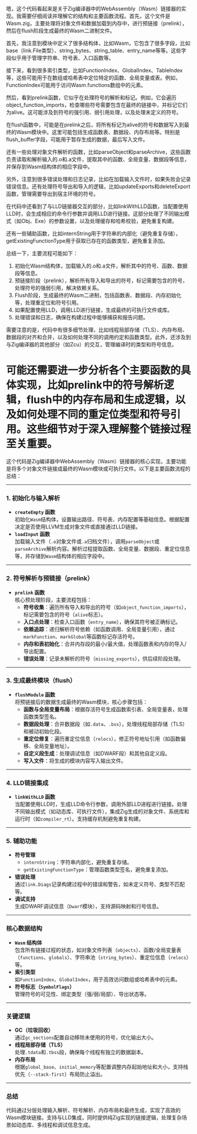 嗯，这个代码看起来是关于Zig编译器中的WebAssembly（Wasm）链接器的实现。我需要仔细阅读并理解它的结构和主要函数流程。首先，这个文件是Wasm.zig，主要处理将对象文件和数据加载到内存中，进行预链接（prelink），然后在flush阶段生成最终的Wasm二进制文件。

首先，我注意到模块中定义了很多结构体，比如Wasm，它包含了很多字段，比如base（link.File类型）、string_bytes、string_table、entry_name等等。这些字段似乎用于管理字符串、符号表、入口函数等。

接下来，看到很多索引类型，比如FunctionIndex、GlobalIndex、TableIndex等，这些可能用于在数组或哈希表中定位特定的函数、全局变量或表。例如，FunctionIndex可能用于访问Wasm.functions数组中的元素。

然后，看到prelink函数，它似乎在处理符号的解析和标记。例如，它会遍历object_function_imports，检查哪些符号需要包含在最终的链接中，并标记它们为alive。这可能涉及到符号的强引用、弱引用处理，以及处理未定义的符号。

在flush函数中，可能是在prelink之后，将所有标记为alive的符号和数据写入到最终的Wasm模块中。这里可能包括生成函数表、数据段、内存布局等。特别是flush_buffer字段，可能用于暂存生成的数据，最后写入文件。

还有一些处理对象文件解析的函数，比如parseObject和parseArchive，这些函数负责读取和解析输入的.o和.a文件，提取其中的函数、全局变量、数据段等信息，并保存到Wasm结构体的相应字段中。

另外，注意到很多错误处理和日志记录，比如在加载输入文件时，如果失败会记录错误信息。还有处理符号导出和导入的逻辑，比如updateExports和deleteExport函数，管理需要导出到宿主环境的符号。

在代码中还看到了与LLD链接器交互的部分，比如linkWithLLD函数，当配置使用LLD时，会生成相应的命令行参数并调用LLD进行链接。这部分处理了不同输出模式（如Obj、Exe）的参数设置，以及处理缓存和哈希校验，避免重复构建。

还有一些辅助函数，比如internString用于字符串的内部化（避免重复存储），getExistingFunctionType用于获取已存在的函数类型，避免重复添加。

总结一下，主要流程可能如下：

1. 初始化Wasm结构体，加载输入的.o和.a文件，解析其中的符号、函数、数据段等信息。
2. 预链接阶段（prelink），解析所有导入和导出的符号，标记需要包含的符号，处理符号的强弱引用，解决依赖关系。
3. Flush阶段，生成最终的Wasm二进制，包括函数表、数据段、内存初始化等，处理重定位和符号引用。
4. 如果配置使用LLD，调用LLD进行链接，生成最终的可执行文件或库。
5. 处理错误和日志，确保在构建过程中能够捕获和报告问题。

需要注意的是，代码中有很多细节处理，比如线程局部存储（TLS）、内存布局、数据段的对齐和合并，以及如何处理不同的调用约定和函数类型。此外，还涉及到与Zig编译器的其他部分（如Zcu）的交互，管理编译时的类型和符号信息。

可能还需要进一步分析各个主要函数的具体实现，比如prelink中的符号解析逻辑，flush中的内存布局和生成逻辑，以及如何处理不同的重定位类型和符号引用。这些细节对于深入理解整个链接过程至关重要。
================================================
这个代码是Zig编译器中WebAssembly（Wasm）链接器的核心实现，主要功能是将多个对象文件链接成最终的Wasm模块或可执行文件。以下是主要函数流程的总结：

---

### **1. 初始化与输入解析**
- **`createEmpty` 函数**  
  初始化`Wasm`结构体，设置输出路径、符号表、内存配置等基础信息。根据配置决定是否使用LLVM生成对象文件或直接通过LLD链接。
- **`loadInput` 函数**  
  加载输入文件（`.o`对象文件或`.a`归档文件），调用`parseObject`或`parseArchive`解析内容。解析过程提取函数、全局变量、数据段、重定位信息等，并存储到`Wasm`结构体的相应字段中。

---

### **2. 符号解析与预链接（prelink）**
- **`prelink` 函数**  
  核心预处理阶段，主要流程包括：
  - **符号收集**：遍历所有导入和导出的符号（如`object_function_imports`），标记需要包含的符号（`alive`标志）。
  - **入口点处理**：检查入口函数（`entry_name`），确保其符号被正确标记。
  - **依赖追踪**：递归解析符号依赖（如函数调用、全局变量引用），通过`markFunction`、`markGlobal`等函数标记存活符号。
  - **内存和表初始化**：合并内存段的最小/最大值，处理函数表和内存的导入/导出配置。
  - **错误处理**：记录未解析的符号（`missing_exports`），供后续阶段处理。

---

### **3. 生成最终模块（flush）**
- **`flushModule` 函数**  
  将预链接后的数据生成最终的Wasm模块，核心步骤包括：
  - **函数与全局变量布局**：根据存活符号生成函数索引表、全局变量表，处理函数类型签名。
  - **数据段处理**：合并数据段（如`.data`、`.bss`），处理线程局部存储（TLS）和被动初始化段。
  - **重定位修复**：遍历重定位信息（`relocs`），修正符号地址引用（如函数偏移、全局变量地址）。
  - **自定义段生成**：处理调试信息（如DWARF段）和其他自定义段。
  - **写入文件**：将生成的模块内容写入输出文件。

---

### **4. LLD链接集成**
- **`linkWithLLD` 函数**  
  当配置使用LLD时，生成LLD命令行参数，调用外部LLD进程进行链接。处理不同输出模式（如动态库、可执行文件），集成Zig生成的对象文件、系统库和运行时（如`compiler_rt`）。支持缓存机制避免重复构建。

---

### **5. 辅助功能**
- **符号管理**  
  - `internString`：字符串内部化，避免重复存储。
  - `getExistingFunctionType`：管理函数类型签名，避免重复添加。
- **错误处理**  
  通过`link.Diags`记录构建过程中的错误和警告，如未定义符号、类型不匹配等。
- **调试支持**  
  生成DWARF调试信息（`Dwarf`模块），支持源码映射和行号信息。

---

### **核心数据结构**
- **`Wasm` 结构体**  
  包含所有链接过程的状态，如对象文件列表（`objects`）、函数/全局变量表（`functions`、`globals`）、字符串池（`string_bytes`）、重定位信息（`relocs`）等。
- **索引类型**  
  如`FunctionIndex`、`GlobalIndex`，用于高效访问数组或哈希表中的元素。
- **符号标志（`SymbolFlags`）**  
  管理符号的可见性、绑定类型（强/弱/局部）、导出状态等。

---

### **关键逻辑**
- **GC（垃圾回收）**  
  通过`gc_sections`配置自动移除未使用的符号，优化输出大小。
- **线程局部存储（TLS）**  
  处理`.tdata`和`.tbss`段，确保每个线程有独立的数据副本。
- **内存布局**  
  根据`global_base`、`initial_memory`等配置调整内存起始地址和大小，支持栈优先（`--stack-first`）布局防止溢出。

---

### **总结**
代码通过分层处理输入解析、符号解析、内存布局和最终生成，实现了高效的Wasm模块链接。支持与LLD集成，同时提供纯Zig实现的链接逻辑，处理复杂场景如动态库、多线程和调试信息生成。